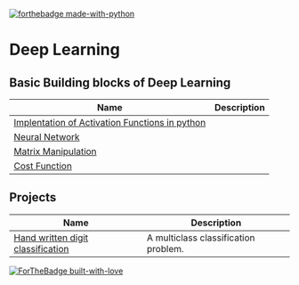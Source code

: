 [![forthebadge made-with-python](http://ForTheBadge.com/images/badges/made-with-python.svg)](https://www.python.org/)

# Deep Learning
 ## **Basic Building blocks of Deep Learning**
 Name | Description
 -----|-------------
 [Implentation of Activation Functions in python](https://github.com/KarthikKaiplody/Deep_Learning/blob/master/Basics/Implementing_the_Activation_Functions.ipynb) | 
 [Neural Network](https://github.com/KarthikKaiplody/Deep_Learning/blob/master/Basics/Neural_Network.ipynb) |
 [Matrix Manipulation](https://github.com/KarthikKaiplody/Deep_Learning/blob/master/Basics/Matrix_Manipulation.ipynb) | 
 [Cost Function](https://github.com/KarthikKaiplody/Deep_Learning/blob/master/Basics/Cost_Functions.ipynb) | 
 
 ## **Projects** 
 Name | Description
 -----| ----------
 [Hand written digit classification](https://github.com/KarthikKaiplody/Deep_Learning/blob/master/Projects/Hand_Written_Digits_Classification.ipynb) | A multiclass classification problem. 
  
 

[![ForTheBadge built-with-love](http://ForTheBadge.com/images/badges/built-with-love.svg)](https://GitHub.com/karthikkaiplody/)
